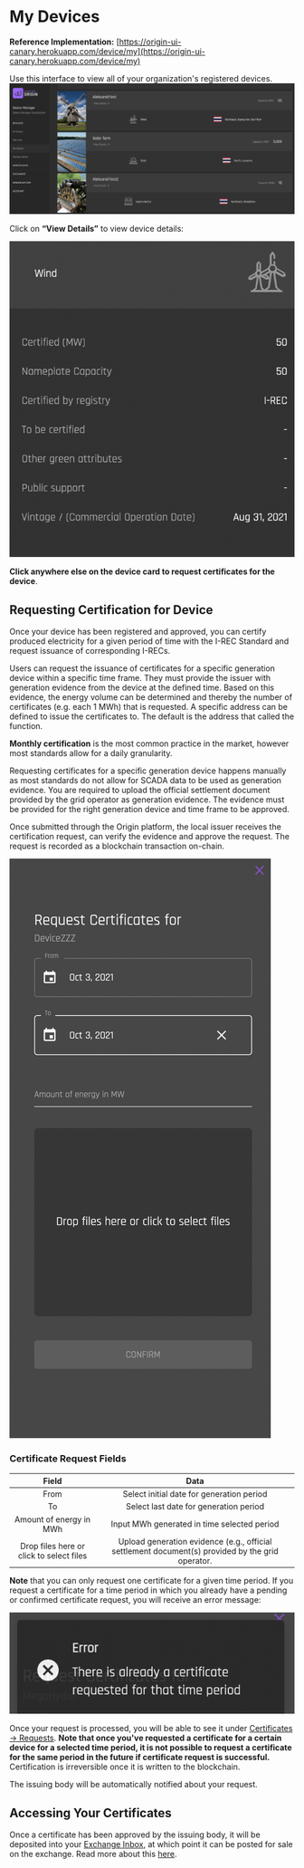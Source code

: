 # My Devices
**Reference Implementation:** [https://origin-ui-canary.herokuapp.com/device/my](https://origin-ui-canary.herokuapp.com/device/my)

Use this interface to view all of your organization's registered devices.   
![My Devices](../images/deviceMgmtImages/MyDevices.png)

Click on **“View Details”** to view device details:  

![View Device Details](../images/deviceMgmtImages/DeviceDetails.png)

**Click anywhere else on the device card to request certificates for the device**.

## Requesting Certification for Device
Once your device has been registered and approved, you can certify produced electricity for a given period of time with the I-REC Standard and request issuance of corresponding I-RECs.   

Users can request the issuance of certificates for a specific generation device within a specific time frame. They must provide the issuer with generation evidence from the device at the defined time. Based on this evidence, the energy volume can be determined and thereby the number of certificates (e.g. each 1 MWh) that is requested. A specific address can be defined to issue the certificates to. The default is the address that called the function.

<b>Monthly certification</b> is the most common practice in the market, however most standards allow for a daily granularity.

Requesting certificates for a specific generation device happens manually as most standards do not allow for SCADA data to be used as generation evidence. You are required to upload the official settlement document provided by the grid operator as generation evidence. The evidence must be provided for the right generation device and time frame to be approved.

Once submitted through the Origin platform, the local issuer receives the certification request, can verify the evidence and approve the request. The request is recorded as a blockchain transaction on-chain.


![Request Device Certificate](../images/deviceMgmtImages/RequestCertificates.png)

### Certificate Request Fields

|                   Field                |                               Data                                               |
|:----------------------------------------:|:------------------------------------------------------------------------------------------------:|
| From                                     | Select initial date for generation period                                                        |
| To                                       | Select last date for generation period                                                           |
| Amount of energy in MWh                  | Input MWh generated in time selected period                                                      |
| Drop files here or click to select files | Upload generation evidence (e.g., official settlement document(s) provided by the grid operator. |

**Note** that you can only request one certificate for a given time period. If you request a certificate for a time period in which you already have a pending or confirmed certificate request, you will receive an error message:

![certRequestError](../images/deviceMgmtImages/device-certrequest-error.png)  

Once your request is processed, you will be able to see it under [Certificates -> Requests](../certificate-guides/requests.md). **Note that once you've requested a certificate for a certain device for a selected time period, it is not possible to request a certificate for the same period in the future if certificate request is successful.** Certification is irreversible once it is written to the blockchain. 

The issuing body will be automatically notified about your request.  

## Accessing Your Certificates

Once a certificate has been approved by the issuing body, it will be deposited into your [Exchange Inbox](./user-guide-exchange.md#exchange-inbox), at which point it can be posted for sale on the exchange. Read more about this [here](./certificate-guides/exchange-inbox.md). 